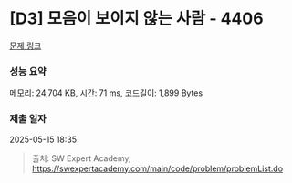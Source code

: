# [D3] 모음이 보이지 않는 사람 - 4406 

[문제 링크](https://swexpertacademy.com/main/code/problem/problemDetail.do?contestProbId=AWNcD_66pUEDFAV8) 

### 성능 요약

메모리: 24,704 KB, 시간: 71 ms, 코드길이: 1,899 Bytes

### 제출 일자

2025-05-15 18:35



> 출처: SW Expert Academy, https://swexpertacademy.com/main/code/problem/problemList.do